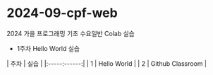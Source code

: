 # 2024-09-cpf-web
2024 가을 프로그래밍 기초 수요일반 Colab 실습

* 1주차 Hello World 실습

| 주차 | 실습 |
|:-----:------:|
| 1  | Hello World |
| 2 | Github Classroom | 